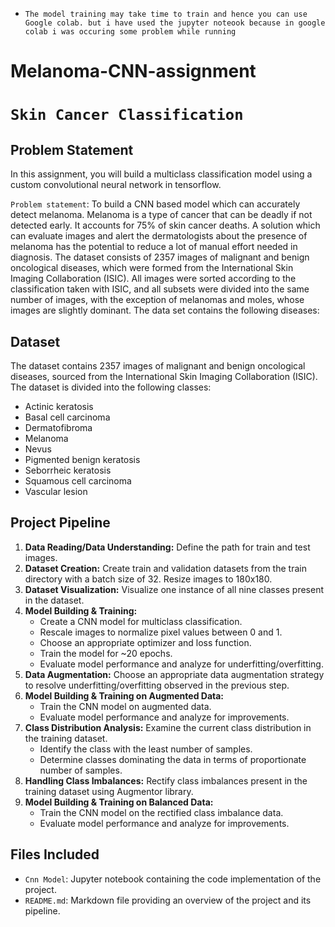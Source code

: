 - `The model training may take time to train and hence you can use Google colab. but i have used the jupyter noteook because in google colab i was occuring some problem while running`


# Melanoma-CNN-assignment
# `Skin Cancer Classification`


## Problem Statement
In this assignment, you will build a multiclass classification model using a custom convolutional neural network in tensorflow.

`Problem statement`: To build a CNN based model which can accurately detect melanoma. Melanoma is a type of cancer that can be deadly if not detected early. It accounts for 75% of skin cancer deaths. A solution which can evaluate images and alert the dermatologists about the presence of melanoma has the potential to reduce a lot of manual effort needed in diagnosis.
The dataset consists of 2357 images of malignant and benign oncological diseases, which were formed from the International Skin Imaging Collaboration (ISIC). All images were sorted according to the classification taken with ISIC, and all subsets were divided into the same number of images, with the exception of melanomas and moles, whose images are slightly dominant. The data set contains the following diseases:

## Dataset
The dataset contains 2357 images of malignant and benign oncological diseases, sourced from the International Skin Imaging Collaboration (ISIC). The dataset is divided into the following classes:
- Actinic keratosis
- Basal cell carcinoma
- Dermatofibroma
- Melanoma
- Nevus
- Pigmented benign keratosis
- Seborrheic keratosis
- Squamous cell carcinoma
- Vascular lesion

## Project Pipeline
1. **Data Reading/Data Understanding:** Define the path for train and test images.
2. **Dataset Creation:** Create train and validation datasets from the train directory with a batch size of 32. Resize images to 180x180.
3. **Dataset Visualization:** Visualize one instance of all nine classes present in the dataset.
4. **Model Building & Training:** 
    - Create a CNN model for multiclass classification.
    - Rescale images to normalize pixel values between 0 and 1.
    - Choose an appropriate optimizer and loss function.
    - Train the model for ~20 epochs.
    - Evaluate model performance and analyze for underfitting/overfitting.
5. **Data Augmentation:** Choose an appropriate data augmentation strategy to resolve underfitting/overfitting observed in the previous step.
6. **Model Building & Training on Augmented Data:** 
    - Train the CNN model on augmented data.
    - Evaluate model performance and analyze for improvements.
7. **Class Distribution Analysis:** Examine the current class distribution in the training dataset.
    - Identify the class with the least number of samples.
    - Determine classes dominating the data in terms of proportionate number of samples.
8. **Handling Class Imbalances:** Rectify class imbalances present in the training dataset using Augmentor library.
9. **Model Building & Training on Balanced Data:** 
    - Train the CNN model on the rectified class imbalance data.
    - Evaluate model performance and analyze for improvements.

## Files Included
- `Cnn Model`: Jupyter notebook containing the code implementation of the project.
- `README.md`: Markdown file providing an overview of the project and its pipeline.


